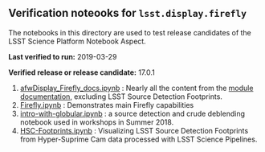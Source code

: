 ## Verification noteooks for `lsst.display.firefly`

The notebooks in this directory are used to test release candidates of the LSST Science Platform Notebook Aspect.

**Last verified to run:** 2019-03-29

**Verified release or release candidate:** 17.0.1

1. [afwDisplay_Firefly_docs.ipynb](afwDisplay_Firefly_docs.ipynb) : Nearly all the content from the [module documentation](https://pipelines.lsst.io/modules/lsst.display.firefly), excluding LSST Source Detection Footprints.
2. [Firefly.ipynb](Firefly.ipynb) : Demonstrates main Firefly capabilities
3. [intro-with-globular.ipynb](intro-with-globular.ipynb) : a source detection and crude deblending notebook used in workshops in Summer 2018.
3. [HSC-Footprints.ipynb](HSC-Footprints.ipynb) : Visualizing LSST Source Detection Footprints from Hyper-Suprime Cam data processed with LSST Science Pipelines.